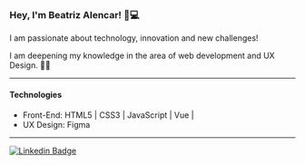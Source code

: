 ###  Hey,  I'm Beatriz Alencar! 🙋💻


I am passionate about technology, innovation and new challenges! 

I am deepening my knowledge in the area of web development and UX Design. 👩‍💻

-----------

 #### Technologies
 


-  Front-End: HTML5 | CSS3 | JavaScript | Vue |
-  UX Design: Figma

------------




[![Linkedin Badge](https://img.shields.io/badge/-LinkedIn-palevioletred?style=flat-square&logo=Linkedin&logoColor=blue=https://www.linkedin.com/in/beatriz-alencar-1046a41b9/)](https://www.linkedin.com/in/beatriz-alencar-1046a41b9/)  
